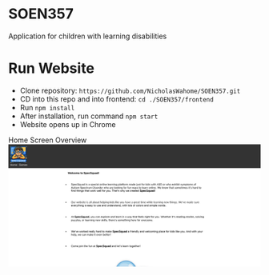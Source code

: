 # SOEN357
Application for children with learning disabilities

# Run Website

- Clone repository: `https://github.com/NicholasWahome/SOEN357.git`
- CD into this repo and into frontend: `cd ./SOEN357/frontend`
- Run `npm install`
- After installation, run command `npm start`
- Website opens up in Chrome

Home Screen Overview
<img src='/frontend/src/img/homescreen.png'>
